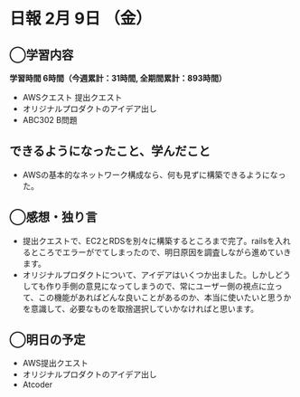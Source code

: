 # 日報  2月 9日 （金）

## ◯学習内容

**学習時間  6時間（今週累計：31時間, 全期間累計：893時間）**

- AWSクエスト 提出クエスト
- オリジナルプロダクトのアイデア出し
- ABC302 B問題

## できるようになったこと、学んだこと

- AWSの基本的なネットワーク構成なら、何も見ずに構築できるようになった。

## ◯感想・独り言

- 提出クエストで、EC2とRDSを別々に構築するところまで完了。railsを入れるところでエラーがでてしまったので、明日原因を調査しながら進めていきます。
- オリジナルプロダクトについて、アイデアはいくつか出ました。しかしどうしても作り手側の意見になってしまうので、常にユーザー側の視点に立って、この機能があればどんな良いことがあるのか、本当に使いたいと思うかを意識して、必要なものを取捨選択していかなければと思います。

## ◯明日の予定

- AWS提出クエスト
- オリジナルプロダクトのアイデア出し
- Atcoder
